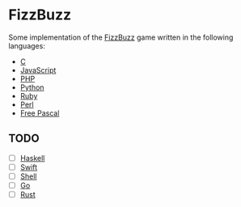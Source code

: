 FizzBuzz
========

Some implementation of the [FizzBuzz](https://en.wikipedia.org/wiki/Fizz_buzz) game written in the following languages:

* [C](https://en.wikipedia.org/wiki/C_(programming_language))
* [JavaScript](https://en.wikipedia.org/wiki/JavaScript)
* [PHP](http://php.net/)
* [Python](https://www.python.org/)
* [Ruby](https://www.ruby-lang.org/en/)
* [Perl](https://www.perl.org/)
* [Free Pascal](http://www.freepascal.org/)

## TODO
* [ ] [Haskell](https://www.haskell.org/)
* [ ] [Swift](https://developer.apple.com/swift/)
* [ ] [Shell](https://en.wikipedia.org/wiki/Unix_shell)
* [ ] [Go](https://golang.org/)
* [ ] [Rust](https://www.rust-lang.org/)
